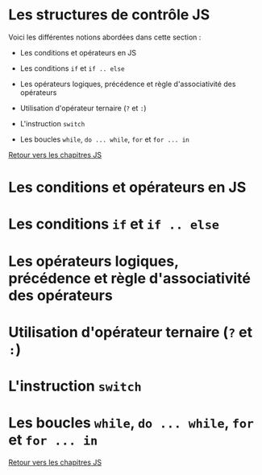 # Les structures de contrôle JS

Voici les différentes notions abordées dans cette section : 

* Les conditions et opérateurs en JS

* Les conditions `if` et `if .. else`

* Les opérateurs logiques, précédence et règle d'associativité des opérateurs

* Utilisation d'opérateur ternaire (`?` et `:`) 

* L'instruction `switch`

* Les boucles `while`, `do ... while`, `for` et `for ... in`

[Retour vers les chapitres JS](https://github.com/CalcagnoLoic/aide_memoire/blob/main/R%C3%A9pertoire/js.md)

# Les conditions et opérateurs en JS

# Les conditions `if` et `if .. else`

# Les opérateurs logiques, précédence et règle d'associativité des opérateurs

# Utilisation d'opérateur ternaire (`?` et `:`) 

# L'instruction `switch`

# Les boucles `while`, `do ... while`, `for` et `for ... in`

[Retour vers les chapitres JS](https://github.com/CalcagnoLoic/aide_memoire/blob/main/R%C3%A9pertoire/js.md)